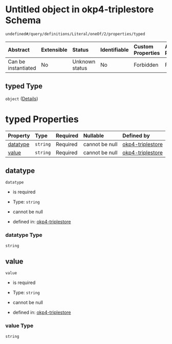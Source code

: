 # Untitled object in okp4-triplestore Schema

```txt
undefined#/query/definitions/Literal/oneOf/2/properties/typed
```



| Abstract            | Extensible | Status         | Identifiable | Custom Properties | Additional Properties | Access Restrictions | Defined In                                                                     |
| :------------------ | :--------- | :------------- | :----------- | :---------------- | :-------------------- | :------------------ | :----------------------------------------------------------------------------- |
| Can be instantiated | No         | Unknown status | No           | Forbidden         | Forbidden             | none                | [okp4-triplestore.json\*](schema/okp4-triplestore.json "open original schema") |

## typed Type

`object` ([Details](okp4-triplestore-querymsg-definitions-literal-oneof-2-properties-typed.md))

# typed Properties

| Property              | Type     | Required | Nullable       | Defined by                                                                                                                                                                                            |
| :-------------------- | :------- | :------- | :------------- | :---------------------------------------------------------------------------------------------------------------------------------------------------------------------------------------------------- |
| [datatype](#datatype) | `string` | Required | cannot be null | [okp4-triplestore](okp4-triplestore-querymsg-definitions-literal-oneof-2-properties-typed-properties-datatype.md "undefined#/query/definitions/Literal/oneOf/2/properties/typed/properties/datatype") |
| [value](#value)       | `string` | Required | cannot be null | [okp4-triplestore](okp4-triplestore-querymsg-definitions-literal-oneof-2-properties-typed-properties-value.md "undefined#/query/definitions/Literal/oneOf/2/properties/typed/properties/value")       |

## datatype



`datatype`

*   is required

*   Type: `string`

*   cannot be null

*   defined in: [okp4-triplestore](okp4-triplestore-querymsg-definitions-literal-oneof-2-properties-typed-properties-datatype.md "undefined#/query/definitions/Literal/oneOf/2/properties/typed/properties/datatype")

### datatype Type

`string`

## value



`value`

*   is required

*   Type: `string`

*   cannot be null

*   defined in: [okp4-triplestore](okp4-triplestore-querymsg-definitions-literal-oneof-2-properties-typed-properties-value.md "undefined#/query/definitions/Literal/oneOf/2/properties/typed/properties/value")

### value Type

`string`
